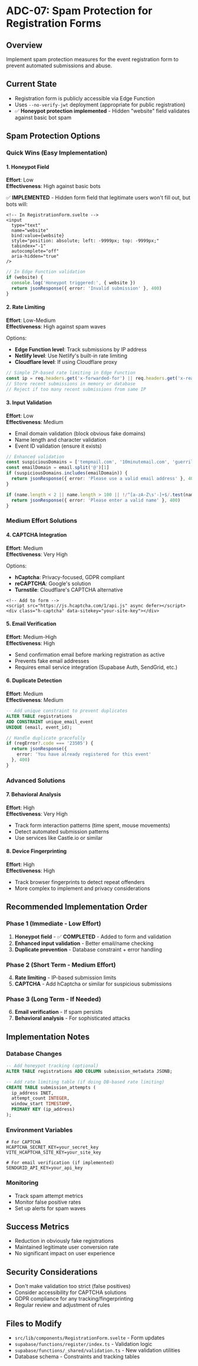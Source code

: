 # ADC-07: Spam Protection for Registration Forms

## Overview
Implement spam protection measures for the event registration form to prevent automated submissions and abuse.

## Current State
- Registration form is publicly accessible via Edge Function
- Uses `--no-verify-jwt` deployment (appropriate for public registration)
- ✅ **Honeypot protection implemented** - Hidden "website" field validates against basic bot spam

## Spam Protection Options

### Quick Wins (Easy Implementation)

#### 1. Honeypot Field
**Effort**: Low  
**Effectiveness**: High against basic bots

✅ **IMPLEMENTED** - Hidden form field that legitimate users won't fill out, but bots will:

```svelte
<!-- In RegistrationForm.svelte -->
<input 
  type="text" 
  name="website"
  bind:value={website}
  style="position: absolute; left: -9999px; top: -9999px;"
  tabindex="-1" 
  autocomplete="off"
  aria-hidden="true"
/>
```

```typescript
// In Edge Function validation
if (website) {
  console.log('Honeypot triggered:', { website })
  return jsonResponse({ error: 'Invalid submission' }, 400)
}
```

#### 2. Rate Limiting
**Effort**: Low-Medium  
**Effectiveness**: High against spam waves

Options:
- **Edge Function level**: Track submissions by IP address
- **Netlify level**: Use Netlify's built-in rate limiting
- **Cloudflare level**: If using Cloudflare proxy

```typescript
// Simple IP-based rate limiting in Edge Function
const ip = req.headers.get('x-forwarded-for') || req.headers.get('x-real-ip')
// Store recent submissions in memory or database
// Reject if too many recent submissions from same IP
```

#### 3. Input Validation
**Effort**: Low  
**Effectiveness**: Medium

- Email domain validation (block obvious fake domains)
- Name length and character validation
- Event ID validation (ensure it exists)

```typescript
// Enhanced validation
const suspiciousDomains = ['tempmail.com', '10minutemail.com', 'guerrillamail.com']
const emailDomain = email.split('@')[1]
if (suspiciousDomains.includes(emailDomain)) {
  return jsonResponse({ error: 'Please use a valid email address' }, 400)
}

if (name.length < 2 || name.length > 100 || !/^[a-zA-Z\s'-]+$/.test(name)) {
  return jsonResponse({ error: 'Please enter a valid name' }, 400)
}
```

### Medium Effort Solutions

#### 4. CAPTCHA Integration
**Effort**: Medium  
**Effectiveness**: Very High

Options:
- **hCaptcha**: Privacy-focused, GDPR compliant
- **reCAPTCHA**: Google's solution
- **Turnstile**: Cloudflare's CAPTCHA alternative

```svelte
<!-- Add to form -->
<script src="https://js.hcaptcha.com/1/api.js" async defer></script>
<div class="h-captcha" data-sitekey="your-site-key"></div>
```

#### 5. Email Verification
**Effort**: Medium-High  
**Effectiveness**: High

- Send confirmation email before marking registration as active
- Prevents fake email addresses
- Requires email service integration (Supabase Auth, SendGrid, etc.)

#### 6. Duplicate Detection
**Effort**: Medium  
**Effectiveness**: Medium

```sql
-- Add unique constraint to prevent duplicates
ALTER TABLE registrations 
ADD CONSTRAINT unique_email_event 
UNIQUE (email, event_id);
```

```typescript
// Handle duplicate gracefully
if (regError?.code === '23505') {
  return jsonResponse({ 
    error: 'You have already registered for this event' 
  }, 400)
}
```

### Advanced Solutions

#### 7. Behavioral Analysis
**Effort**: High  
**Effectiveness**: Very High

- Track form interaction patterns (time spent, mouse movements)
- Detect automated submission patterns
- Use services like Castle.io or similar

#### 8. Device Fingerprinting
**Effort**: High  
**Effectiveness**: High

- Track browser fingerprints to detect repeat offenders
- More complex to implement and privacy considerations

## Recommended Implementation Order

### Phase 1 (Immediate - Low Effort)
1. **Honeypot field** - ✅ **COMPLETED** - Added to form and validation
2. **Enhanced input validation** - Better email/name checking
3. **Duplicate prevention** - Database constraint + error handling

### Phase 2 (Short Term - Medium Effort)
4. **Rate limiting** - IP-based submission limits
5. **CAPTCHA** - Add hCaptcha or similar for suspicious submissions

### Phase 3 (Long Term - If Needed)
6. **Email verification** - If spam persists
7. **Behavioral analysis** - For sophisticated attacks

## Implementation Notes

### Database Changes
```sql
-- Add honeypot tracking (optional)
ALTER TABLE registrations ADD COLUMN submission_metadata JSONB;

-- Add rate limiting table (if doing DB-based rate limiting)
CREATE TABLE submission_attempts (
  ip_address INET,
  attempt_count INTEGER,
  window_start TIMESTAMP,
  PRIMARY KEY (ip_address)
);
```

### Environment Variables
```env
# For CAPTCHA
HCAPTCHA_SECRET_KEY=your_secret_key
VITE_HCAPTCHA_SITE_KEY=your_site_key

# For email verification (if implemented)
SENDGRID_API_KEY=your_api_key
```

### Monitoring
- Track spam attempt metrics
- Monitor false positive rates
- Set up alerts for spam waves

## Success Metrics
- Reduction in obviously fake registrations
- Maintained legitimate user conversion rate
- No significant impact on user experience

## Security Considerations
- Don't make validation too strict (false positives)
- Consider accessibility for CAPTCHA solutions
- GDPR compliance for any tracking/fingerprinting
- Regular review and adjustment of rules

## Files to Modify
- `src/lib/components/RegistrationForm.svelte` - Form updates
- `supabase/functions/register/index.ts` - Validation logic  
- `supabase/functions/_shared/validation.ts` - New validation utilities
- Database schema - Constraints and tracking tables
